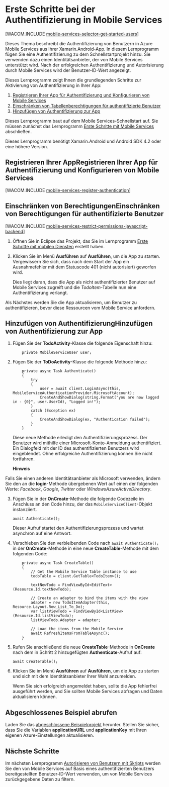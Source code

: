 <properties linkid="develop-mobile-tutorials-get-started-with-users-xamarin-android" urlDisplayName="Get Started with Authentication (Xamarin.Android)" pageTitle="Get started with authentication (Xamarin.Android) - Mobile Services" metaKeywords="Azure registering application, Azure authentication, application authenticate, authenticate mobile services, Mobile Services Xamarin.Android" description="Learn how to use authentication in your Azure Mobile Services app for Xamarin.Android." metaCanonical="" disqusComments="1" umbracoNaviHide="1" title="Get started with authentication in Mobile Services" services="mobile-services" documentationCenter="Mobile" manager="dwrede" authors="donnam"/>

<tags ms.service="mobile-services" ms.workload="mobile" ms.tgt_pltfrm="mobile-xamarin-android" ms.devlang="dotnet" ms.topic="article" ms.date="09/23/2014" ms.author="donnam"></tags>

# Erste Schritte bei der Authentifizierung in Mobile Services

[WACOM.INCLUDE [mobile-services-selector-get-started-users][mobile-services-selector-get-started-users]]

Dieses Thema beschreibt die Authentifizierung von Benutzern in Azure Mobile Services aus Ihrer Xamarin.Android-App. In diesem Lernprogramm fügen Sie eine Authentifizierung zu dem Schnellstartprojekt hinzu. Sie verwenden dazu einen Identitätsanbieter, der von Mobile Services unterstützt wird. Nach der erfolgreichen Authentifizierung und Autorisierung durch Mobile Services wird der Benutzer-ID-Wert angezeigt.

Dieses Lernprogramm zeigt Ihnen die grundlegenden Schritte zur Aktivierung von Authentifizierung in Ihrer App:

1.  [Registrieren Ihrer App für Authentifizierung und Konfigurieren von Mobile Services][Registrieren Ihrer App für Authentifizierung und Konfigurieren von Mobile Services]
2.  [Einschränken von Tabellenberechtigungen für authentifizierte Benutzer][Einschränken von Tabellenberechtigungen für authentifizierte Benutzer]
3.  [Hinzufügen von Authentifizierung zur App][Hinzufügen von Authentifizierung zur App]

Dieses Lernprogramm baut auf dem Mobile Services-Schnellstart auf. Sie müssen zunächst das Lernprogramm [Erste Schritte mit Mobile Services][Erste Schritte mit Mobile Services] abschließen.

Dieses Lernprogramm benötigt Xamarin.Android und Android SDK 4.2 oder eine höhere Version.

## <a name="register"></a><span class="short-header">Registrieren Ihrer App</span>Registrieren Ihrer App für Authentifizierung und Konfigurieren von Mobile Services

[WACOM.INCLUDE [mobile-services-register-authentication][mobile-services-register-authentication]]

## <a name="permissions"></a><span class="short-header">Einschränken von Berechtigungen</span>Einschränken von Berechtigungen für authentifizierte Benutzer

[WACOM.INCLUDE [mobile-services-restrict-permissions-javascript-backend][mobile-services-restrict-permissions-javascript-backend]]

1.  Öffnen Sie in Eclipse das Projekt, das Sie im Lernprogramm [Erste Schritte mit mobilen Diensten][Erste Schritte mit Mobile Services] erstellt haben.

2.  Klicken Sie im Menü **Ausführen** auf **Ausführen**, um die App zu starten. Vergewissern Sie sich, dass nach dem Start der App ein Ausnahmefehler mit dem Statuscode 401 (nicht autorisiert) geworfen wird.

    Dies liegt daran, dass die App als nicht authentifizierter Benutzer auf Mobile Services zugreift und die *TodoItem*-Tabelle nun eine Authentifizierung verlangt.

Als Nächstes werden Sie die App aktualisieren, um Benutzer zu authentifizieren, bevor diese Ressourcen vom Mobile Service anfordern.

## <a name="add-authentication"></a><span class="short-header">Hinzufügen von Authentifizierung</span>Hinzufügen von Authentifizierung zur App

1.  Fügen Sie der **TodoActivity**-Klasse die folgende Eigenschaft hinzu:

            private MobileServiceUser user;

2.  Fügen Sie der **ToDoActivity**-Klasse die folgende Methode hinzu:

            private async Task Authenticate()
            {
                try
                {
                    user = await client.LoginAsync(this, MobileServiceAuthenticationProvider.MicrosoftAccount);
                    CreateAndShowDialog(string.Format("you are now logged in - {0}", user.UserId), "Logged in!");
                }
                catch (Exception ex)
                {
                    CreateAndShowDialog(ex, "Authentication failed");
                }
            }

    Diese neue Methode erledigt den Authentifizierungsprozess. Der Benutzer wird mithilfe einer Microsoft-Konto-Anmeldung authentifiziert. Ein Dialogfeld mit der ID des authentifizierten Benutzers wird eingeblendet. Ohne erfolgreiche Authentifizierung können Sie nicht fortfahren.

    <div class="dev-callout"><b>Hinweis</b>
<p>Falls Sie einen anderen Identit&auml;tsanbieter als Microsoft verwenden, &auml;ndern Sie den an die <strong>login</strong>-Methode &uuml;bergebenen Wert auf einen der folgenden Werte: <i>Facebook</i>, <i>Google</i>, <i>Twitter</i> oder <i>WindowsAzureActiveDirectory</i>.</p>
</div>

3.  Fügen Sie in der **OnCreate**-Methode die folgende Codezeile im Anschluss an den Code hinzu, der das `MobileServiceClient`-Objekt instanziiert.

        await Authenticate();

    Dieser Aufruf startet den Authentifizierungsprozess und wartet asynchron auf eine Antwort.

4.  Verschieben Sie den verbleibenden Code nach `await Authenticate();` in der **OnCreate**-Methode in eine neue **CreateTable**-Methode mit dem folgenden Code:

            private async Task CreateTable()
            {
                // Get the Mobile Service Table instance to use
                todoTable = client.GetTable<TodoItem>();

                textNewTodo = FindViewById<EditText>(Resource.Id.textNewTodo);

                // Create an adapter to bind the items with the view
                adapter = new TodoItemAdapter(this, Resource.Layout.Row_List_To_Do);
                var listViewTodo = FindViewById<ListView>(Resource.Id.listViewTodo);
                listViewTodo.Adapter = adapter;

                // Load the items from the Mobile Service
                await RefreshItemsFromTableAsync();
            }

5.  Rufen Sie anschließend die neue **CreateTable**-Methode in **OnCreate** nach dem in Schritt 2 hinzugefügten **Authenticate**-Aufruf auf:

        await CreateTable();

6.  Klicken Sie im Menü **Ausführen** auf **Ausführen**, um die App zu starten und sich mit dem Identitätsanbieter Ihrer Wahl anzumelden.

    Wenn Sie sich erfolgreich angemeldet haben, sollte die App fehlerfrei ausgeführt werden, und Sie sollten Mobile Services abfragen und Daten aktualisieren können.

## Abgeschlossenes Beispiel abrufen

Laden Sie das [abgeschlossene Beispielprojekt][abgeschlossene Beispielprojekt] herunter. Stellen Sie sicher, dass Sie die Variablen **applicationURL** und **applicationKey** mit Ihren eigenen Azure-Einstellungen aktualisieren.

## <a name="next-steps"></a>Nächste Schritte

Im nächsten Lernprogramm [Autorisieren von Benutzern mit Skripts][Autorisieren von Benutzern mit Skripts] werden Sie den von Mobile Services auf Basis eines authentifizierten Benutzers bereitgestellten Benutzer-ID-Wert verwenden, um von Mobile Services zurückgegebene Daten zu filtern.

<!-- Anchors. --> <!-- Images. --> <!-- URLs. -->

  [mobile-services-selector-get-started-users]: ../includes/mobile-services-selector-get-started-users.md
  [Registrieren Ihrer App für Authentifizierung und Konfigurieren von Mobile Services]: #register
  [Einschränken von Tabellenberechtigungen für authentifizierte Benutzer]: #permissions
  [Hinzufügen von Authentifizierung zur App]: #add-authentication
  [Erste Schritte mit Mobile Services]: /de-de/develop/mobile/tutorials/get-started-xamarin-android
  [mobile-services-register-authentication]: ../includes/mobile-services-register-authentication.md
  [mobile-services-restrict-permissions-javascript-backend]: ../includes/mobile-services-restrict-permissions-javascript-backend.md
  [abgeschlossene Beispielprojekt]: http://go.microsoft.com/fwlink/p/?LinkId=331328
  [Autorisieren von Benutzern mit Skripts]: /de-de/develop/mobile/tutorials/authorize-users-in-scripts-xamarin-android
